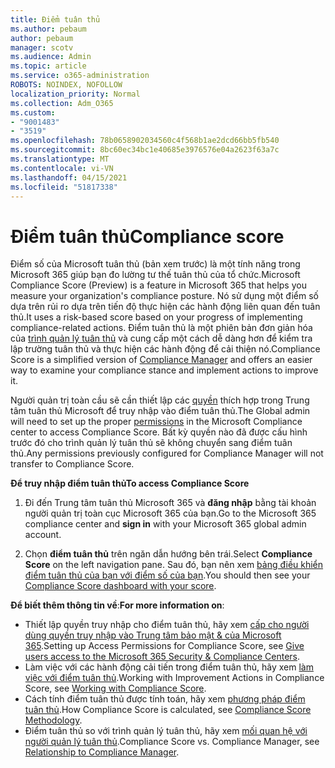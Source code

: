 ```yaml
---
title: Điểm tuân thủ
ms.author: pebaum
author: pebaum
manager: scotv
ms.audience: Admin
ms.topic: article
ms.service: o365-administration
ROBOTS: NOINDEX, NOFOLLOW
localization_priority: Normal
ms.collection: Adm_O365
ms.custom:
- "9001483"
- "3519"
ms.openlocfilehash: 78b0658902034560c4f568b1ae2dcd66bb5fb540
ms.sourcegitcommit: 8bc60ec34bc1e40685e3976576e04a2623f63a7c
ms.translationtype: MT
ms.contentlocale: vi-VN
ms.lasthandoff: 04/15/2021
ms.locfileid: "51817338"
---
```

# <a name="compliance-score"></a><span data-ttu-id="975f1-102">Điểm tuân thủ</span><span class="sxs-lookup"><span data-stu-id="975f1-102">Compliance score</span></span>

<span data-ttu-id="975f1-103">Điểm số của Microsoft tuân thủ (bản xem trước) là một tính năng trong Microsoft 365 giúp bạn đo lường tư thế tuân thủ của tổ chức.</span><span class="sxs-lookup"><span data-stu-id="975f1-103">Microsoft Compliance Score (Preview) is a feature in Microsoft 365 that helps you measure your organization's compliance posture.</span></span> <span data-ttu-id="975f1-104">Nó sử dụng một điểm số dựa trên rủi ro dựa trên tiến độ thực hiện các hành động liên quan đến tuân thủ.</span><span class="sxs-lookup"><span data-stu-id="975f1-104">It uses a risk-based score based on your progress of implementing compliance-related actions.</span></span>   <span data-ttu-id="975f1-105">Điểm tuân thủ là một phiên bản đơn giản hóa của [trình quản lý tuân thủ](https://docs.microsoft.com/microsoft-365/compliance/compliance-manager-overview) và cung cấp một cách dễ dàng hơn để kiểm tra lập trường tuân thủ và thực hiện các hành động để cải thiện nó.</span><span class="sxs-lookup"><span data-stu-id="975f1-105">Compliance Score is a simplified version of [Compliance Manager](https://docs.microsoft.com/microsoft-365/compliance/compliance-manager-overview) and offers an easier way to examine your compliance stance and implement actions to improve it.</span></span> 

<span data-ttu-id="975f1-106">Người quản trị toàn cầu sẽ cần thiết lập các [quyền](https://docs.microsoft.com/microsoft-365/security/office-365-security/permissions-in-the-security-and-compliance-center) thích hợp trong Trung tâm tuân thủ Microsoft để truy nhập vào điểm tuân thủ.</span><span class="sxs-lookup"><span data-stu-id="975f1-106">The Global admin will need to set up the proper [permissions](https://docs.microsoft.com/microsoft-365/security/office-365-security/permissions-in-the-security-and-compliance-center) in the Microsoft Compliance center to access Compliance Score.</span></span>  <span data-ttu-id="975f1-107">Bất kỳ quyền nào đã được cấu hình trước đó cho trình quản lý tuân thủ sẽ không chuyển sang điểm tuân thủ.</span><span class="sxs-lookup"><span data-stu-id="975f1-107">Any permissions previously configured for Compliance Manager will not transfer to Compliance Score.</span></span>

<span data-ttu-id="975f1-108">**Để truy nhập điểm tuân thủ**</span><span class="sxs-lookup"><span data-stu-id="975f1-108">**To access Compliance Score**</span></span>

1. <span data-ttu-id="975f1-109">Đi đến Trung tâm tuân thủ Microsoft 365 và **đăng nhập** bằng tài khoản người quản trị toàn cục Microsoft 365 của bạn.</span><span class="sxs-lookup"><span data-stu-id="975f1-109">Go to the Microsoft 365 compliance center and **sign in** with your Microsoft 365 global admin account.</span></span>

2. <span data-ttu-id="975f1-110">Chọn **điểm tuân thủ** trên ngăn dẫn hướng bên trái.</span><span class="sxs-lookup"><span data-stu-id="975f1-110">Select **Compliance Score** on the left navigation pane.</span></span> <span data-ttu-id="975f1-111">Sau đó, bạn nên xem [bảng điều khiển điểm tuân thủ của bạn với điểm số của bạn](https://docs.microsoft.com/microsoft-365/compliance/compliance-score-setup#understand-the-compliance-score-dashboard).</span><span class="sxs-lookup"><span data-stu-id="975f1-111">You should then see your [Compliance Score dashboard with your score](https://docs.microsoft.com/microsoft-365/compliance/compliance-score-setup#understand-the-compliance-score-dashboard).</span></span>
 

<span data-ttu-id="975f1-112">**Để biết thêm thông tin về**:</span><span class="sxs-lookup"><span data-stu-id="975f1-112">**For more information on**:</span></span>

- <span data-ttu-id="975f1-113">Thiết lập quyền truy nhập cho điểm tuân thủ, hãy xem [cấp cho người dùng quyền truy nhập vào Trung tâm bảo mật & của Microsoft 365](https://docs.microsoft.com/microsoft-365/security/office-365-security/grant-access-to-the-security-and-compliance-center).</span><span class="sxs-lookup"><span data-stu-id="975f1-113">Setting up Access Permissions for Compliance Score, see [Give users access to the Microsoft 365 Security & Compliance Centers](https://docs.microsoft.com/microsoft-365/security/office-365-security/grant-access-to-the-security-and-compliance-center).</span></span>
- <span data-ttu-id="975f1-114">Làm việc với các hành động cải tiến trong điểm tuân thủ, hãy xem  [làm việc với điểm tuân thủ](https://docs.microsoft.com/microsoft-365/compliance/working-with-compliance-score).</span><span class="sxs-lookup"><span data-stu-id="975f1-114">Working with Improvement Actions in Compliance Score, see  [Working with Compliance Score](https://docs.microsoft.com/microsoft-365/compliance/working-with-compliance-score).</span></span>
- <span data-ttu-id="975f1-115">Cách tính điểm tuân thủ được tính toán, hãy xem [phương pháp điểm tuân thủ](https://docs.microsoft.com/microsoft-365/compliance/compliance-score-methodology).</span><span class="sxs-lookup"><span data-stu-id="975f1-115">How Compliance Score is calculated, see [Compliance Score Methodology](https://docs.microsoft.com/microsoft-365/compliance/compliance-score-methodology).</span></span>
- <span data-ttu-id="975f1-116">Điểm tuân thủ so với trình quản lý tuân thủ, hãy xem [mối quan hệ với người quản lý tuân thủ](https://docs.microsoft.com/microsoft-365/compliance/compliance-score#relationship-to-compliance-manager).</span><span class="sxs-lookup"><span data-stu-id="975f1-116">Compliance Score vs. Compliance Manager, see [Relationship to Compliance Manager](https://docs.microsoft.com/microsoft-365/compliance/compliance-score#relationship-to-compliance-manager).</span></span>

